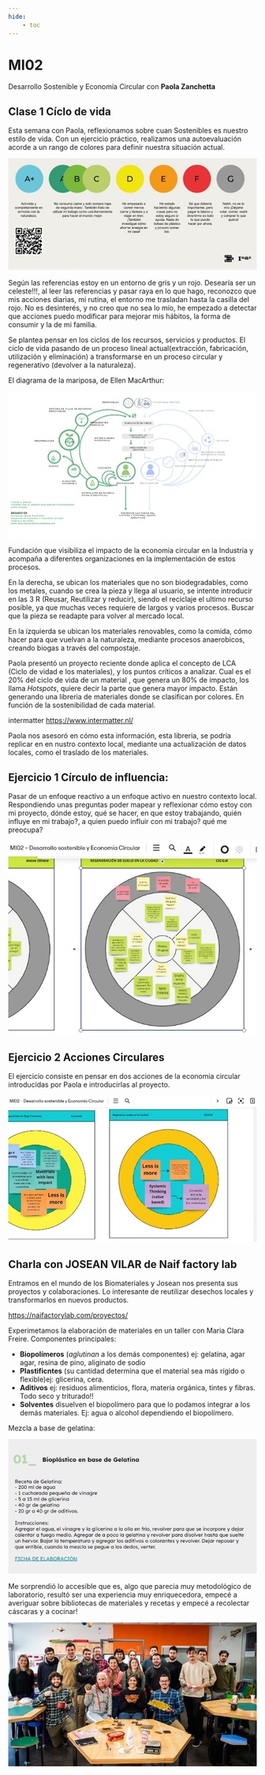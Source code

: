 ```yaml
---
hide:
    - toc
---
```


# MI02 

Desarrollo Sostenible y Economía Circular con **Paola Zanchetta**

##  Clase 1 Cíclo de vida


Esta semana con Paola,  reflexionamos sobre  cuan Sostenibles es nuestro estilo de vida. Con un ejercicio práctico, realizamos una autoevaluación acorde a un rango de colores para definir nuestra situación actual.

![](../images/MI02/ej1.JPG)


Según las referencias estoy en un entorno de  gris y un rojo. Desearía ser un celeste!!!, al leer las referencias y pasar raya en lo que hago, reconozco que mis acciones diarias, mi rutina, el entorno me trasladan hasta la casilla del rojo. No es desinterés, y no creo que no sea lo mío,  he empezado a detectar que acciones puedo modificar para mejorar mis hábitos, la forma de consumir y la de mi familia. 

Se plantea pensar en los ciclos de los recursos, servicios y productos. El ciclo de vida  pasando de un proceso lineal actual(extracción, fabricación, utilización y eliminación) a transformarse en un proceso circular y regenerativo (devolver a la naturaleza).

El diagrama de la mariposa, de Ellen MacArthur:

![](../images/MI02/2.JPG)

Fundación que visibiliza el impacto de la economia circular en la Industria y acompaña a diferentes organizaciones en la implementación de estos procesos.

En la derecha, se ubican los materiales que no son biodegradables, como los metales, cuando se crea la pieza y llega al usuario,  se intente introducir en las 3 R (Reusar, Reutilizar y reducir), siendo el reciclaje  el ultimo recurso posible, ya que muchas veces requiere de largos y varios procesos. Buscar que la pieza se readapte para volver al mercado local.

En la izquierda se ubican los materiales renovables, como la comida, cómo hacer para que vuelvan a la naturaleza, mediante procesos anaerobicos, creando biogas a través del compostaje. 

Paola presentó un proyecto reciente donde aplica el concepto de LCA (Ciclo de vidad e los materiales), y los puntos críticos a analizar. Cual es el 20% del ciclo de vida de un material , que genera un 80% de impacto, los llama *Hotspots*, quiere decir la parte que genera mayor impacto. Están generando una libreria de materiales donde se clasifican por colores. En función de la sostenibilidad de cada material.  

intermatter
https://www.intermatter.nl/

Paola nos asesoró en cómo esta información, esta libreria, se podría replicar en en nustro contexto local, mediante una actualización de datos locales, como el traslado de los materiales.

##  Ejercicio 1 Círculo de influencia: 

Pasar de un enfoque reactivo a un enfoque activo en nuestro contexto local.
Respondiendo unas preguntas poder mapear y reflexionar cómo estoy con mi proyecto, dónde estoy, qué se hacer, en que estoy trabajando, quién influye en mi trabajo?, a quien puedo influir con mi trabajo? qué me preocupa?  

![](../images/MI02/ej2.JPG) 

##  Ejercicio 2 Acciones Circulares

El ejercicio consiste en pensar en dos acciones de la economia circular introducidas por Paola e introducirlas al proyecto. 

![](../images/MI02/ej3.JPG) 

##  Charla con JOSEAN VILAR de Naif factory lab

Entramos en el mundo de los Biomateriales y Josean nos presenta sus proyectos y colaboraciones. Lo interesante de reutilizar desechos locales y transformarlos en nuevos productos.

https://naifactorylab.com/proyectos/

Experimetamos la elaboración de materiales en un taller con Maria Clara Freire. 
 Componentes principales:
 - **Biopolímeros** (*aglutinan* a los demás componentes) ej: gelatina, agar agar, resina de pino, aliginato de sodio
 - **Plastificntes** (su cantidad determina que el material sea más rígido o flexible)ej: glicerina, cera.
 - **Aditivos** ej: residuos alimenticios, flora, materia orgánica, tintes y fibras. Todo seco y triturado!!
 - **Solventes** disuelven el biopolímero para que lo podamos integrar a los demás materiales. Ej: agua o alcohol dependiendo el biopolímero.

Mezcla a base de gelatina:

![](../images/MI02/m1.JPG)

Me sorprendió lo accesible que es, algo que parecia muy metodológico de laboratorio, resultó ser una experiencia muy enriquecedora, empecé a averiguar sobre bibliotecas de materiales y recetas y empecé a recolectar cáscaras y a cocinar! 

![](../images/MI02/taller.JPG) 










